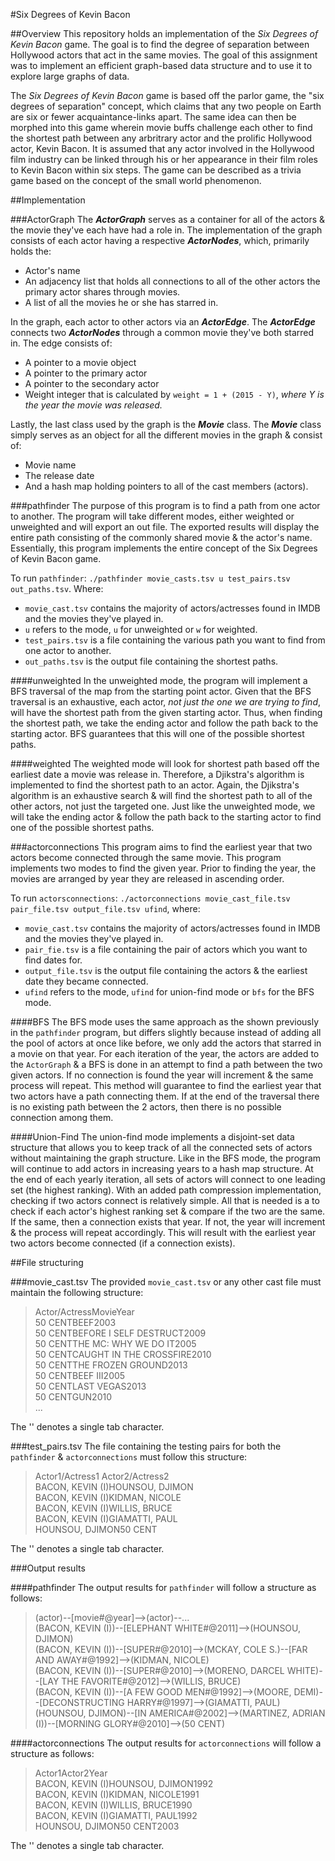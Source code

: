 #Six Degrees of Kevin Bacon

##Overview
This repository holds an implementation of the *Six Degrees of Kevin Bacon* game. The goal is to find the degree of separation between Hollywood actors that act in the same movies. The goal of this assignment was to implement an efficient graph-based data structure and to use it to explore large graphs of data.

The *Six Degrees of Kevin Bacon* game is based off the parlor game, the "six degrees of separation" concept, which claims that any two people on Earth are six or fewer acquaintance-links apart. The same idea can then be morphed into this game wherein movie buffs challenge each other to find the shortest path between any arbritrary actor and the prolific Hollywood actor, Kevin Bacon. It is assumed that any actor involved in the Hollywood film industry can be linked through his or her appearance in their film roles to Kevin Bacon within six steps. The game can be described as a trivia game based on the concept of the small world phenomenon.

##Implementation

###ActorGraph
The **_ActorGraph_** serves as a container for all of the actors & the movie they've each have had a role in. The implementation of the graph consists of each actor having a respective **_ActorNodes_**, which, primarily holds the:

* Actor's name
* An adjacency list that holds all connections to all of the other actors the primary actor shares through movies.
* A list of all the movies he or she has starred in.

In the graph, each actor to other actors via an **_ActorEdge_**. The **_ActorEdge_** connects two **_ActorNodes_** through a common movie they've both starred in. The edge consists of: 

* A pointer to a movie object
* A pointer to the primary actor
* A pointer to the secondary actor
* Weight integer that is calculated by `weight = 1 + (2015 - Y)`, *where Y is the year the movie was released.*

Lastly, the last class used by the graph is the **_Movie_** class. The **_Movie_** class simply serves as an object for all the different movies in the graph & consist of: 

* Movie name
* The release date
* And a hash map holding pointers to all of the cast members (actors).

###pathfinder
The purpose of this program is to find a path from one actor to another. The program will take different modes, either weighted or unweighted and will export an out file. The exported results will display the entire path consisting of the commonly shared movie & the actor's name. Essentially, this program implements the entire concept of the Six Degrees of Kevin Bacon game.

To run `pathfinder`:
`./pathfinder movie_casts.tsv u test_pairs.tsv out_paths.tsv`. Where: 

* `movie_cast.tsv` contains the majority of actors/actresses found in IMDB and the movies they've played in.
* `u` refers to the mode, `u` for unweighted or `w` for weighted.
* `test_pairs.tsv` is a file containing the various path you want to find from one actor to another.
* `out_paths.tsv` is the output file containing the shortest paths.

####unweighted
In the unweighted mode, the program will implement a BFS traversal of the map from the starting point actor. Given that the BFS traversal is an exhaustive, each actor, *not just the one we are trying to find*, will have the shortest path from the given starting actor. Thus, when finding the shortest path, we take the ending actor and follow the path back to the starting actor. BFS guarantees that this will one of the possible shortest paths.

####weighted
The weighted mode will look for shortest path based off the earliest date a movie was release in. Therefore, a Djikstra's algorithm is implemented to find the shortest path to an actor. Again, the Djikstra's algorithm is an exhaustive search & will find the shortest path to all of the other actors, not just the targeted one. Just like the unweighted mode, we will take the ending actor & follow the path back to the starting actor to find one of the possible shortest paths.

###actorconnections
This program aims to find the earliest year that two actors become connected through the same movie. This program implements two modes to find the given year. Prior to finding the year, the movies are arranged by year they are released in ascending order.

To run `actorsconnections`: `./actorconnections movie_cast_file.tsv pair_file.tsv output_file.tsv ufind`, where: 

* `movie_cast.tsv` contains the majority of actors/actresses found in IMDB and the movies they've played in.
* `pair_fie.tsv` is a file containing the pair of actors which you want to find dates for.
* `output_file.tsv` is the output file containing the actors & the earliest date they became connected.
* `ufind` refers to the mode, `ufind` for union-find mode or `bfs` for the BFS mode.

####BFS
The BFS mode uses the same approach as the shown previously in the `pathfinder` program, but differs slightly because instead of adding all the pool of actors at once like before, we only add the actors that starred in a movie on that year. For each iteration of the year, the actors are added to the `ActorGraph` & a BFS is done in an attempt to find a path between the two given actors. If no connection is found the year will increment & the same process will repeat. This method will guarantee to find the earliest year that two actors have a path connecting them. If at the end of the traversal there is no existing path between the 2 actors, then there is no possible connection among them.

####Union-Find
The union-find mode implements a disjoint-set data structure that allows you to keep track of all the connected sets of actors without maintaining the graph structure. Like in the BFS mode, the program will continue to add actors in increasing years to a hash map structure. At the end of each yearly iteration, all sets of actors will connect to one leading set (the highest ranking). With an added path compression implementation, checking if two actors connect is relatively simple. All that is needed is a to check if each actor's highest ranking set & compare if the two are the same. If the same, then a connection exists that year. If not, the year will increment & the process will repeat accordingly. This will result with the earliest year two actors become connected (if a connection exists).

##File structuring

###movie_cast.tsv
The provided `movie_cast.tsv` or any other cast file must maintain the following structure: 

> Actor/Actress<TAB>Movie<TAB>Year<br />
50 CENT<TAB>BEEF<TAB>2003<br />
50 CENT<TAB>BEFORE I SELF DESTRUCT<TAB>2009<br />
50 CENT<TAB>THE MC: WHY WE DO IT<TAB>2005<br />
50 CENT<TAB>CAUGHT IN THE CROSSFIRE<TAB>2010<br />
50 CENT<TAB>THE FROZEN GROUND<TAB>2013<br />
50 CENT<TAB>BEEF III<TAB>2005<br />
50 CENT<TAB>LAST VEGAS<TAB>2013<br />
50 CENT<TAB>GUN<TAB>2010<br />
...

The '<TAB>' denotes a single tab character.

###test_pairs.tsv
The file containing the testing pairs for both the `pathfinder` & `actorconnections` must follow this structure: 

>Actor1/Actress1 Actor2/Actress2<br />
BACON, KEVIN (I)<TAB>HOUNSOU, DJIMON<br />
BACON, KEVIN (I)<TAB>KIDMAN, NICOLE<br />
BACON, KEVIN (I)<TAB>WILLIS, BRUCE<br />
BACON, KEVIN (I)<TAB>GIAMATTI, PAUL<br />
HOUNSOU, DJIMON<TAB>50 CENT<br />

The '<TAB>' denotes a single tab character.

###Output results

####pathfinder
The output results for `pathfinder` will follow a structure as follows: 

> (actor)--[movie#@year]-->(actor)--...<br />
(BACON, KEVIN (I))--[ELEPHANT WHITE#@2011]-->(HOUNSOU, DJIMON)<br />
(BACON, KEVIN (I))--[SUPER#@2010]-->(MCKAY, COLE S.)--[FAR AND AWAY#@1992]-->(KIDMAN, NICOLE)<br />
(BACON, KEVIN (I))--[SUPER#@2010]-->(MORENO, DARCEL WHITE)--[LAY THE FAVORITE#@2012]-->(WILLIS, BRUCE)<br />
(BACON, KEVIN (I))--[A FEW GOOD MEN#@1992]-->(MOORE, DEMI)--[DECONSTRUCTING HARRY#@1997]-->(GIAMATTI, PAUL)<br />
(HOUNSOU, DJIMON)--[IN AMERICA#@2002]-->(MARTINEZ, ADRIAN (I))--[MORNING GLORY#@2010]-->(50 CENT)<br />

####actorconnections
The output results for `actorconnections` will follow a structure as follows:

> Actor1<TAB>Actor2<TAB>Year<br />
BACON, KEVIN (I)<TAB>HOUNSOU, DJIMON<TAB>1992<br />
BACON, KEVIN (I)<TAB>KIDMAN, NICOLE<TAB>1991<br />
BACON, KEVIN (I)<TAB>WILLIS, BRUCE<TAB>1990<br />
BACON, KEVIN (I)<TAB>GIAMATTI, PAUL<TAB>1992<br />
HOUNSOU, DJIMON<TAB>50 CENT<TAB>2003<br />

The '<TAB>' denotes a single tab character.

